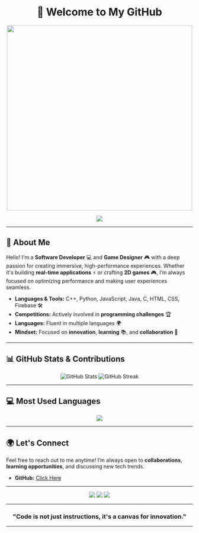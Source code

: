 <h1 align="center">🚀 Welcome to My GitHub</h1>

<p align="center">
  <img src="https://media.tenor.com/_4YgA77ExHEAAAAC/hacker.gif" width="500"/>
</p>

<p align="center">
  <img src="https://readme-typing-svg.herokuapp.com?font=JetBrains+Mono&color=%23F7F7F7&size=22&center=true&vCenter=true&width=600&lines=Software+Developer+%7C+Game+Designer;Building+Innovative+Applications;Passionate+about+Tech+%26+Design;Merging+Creativity+with+Code;Pushing+Limits+Every+Day">
</p>

---

## 💼 About Me  

Hello! I'm a **Software Developer** 💻 and **Game Designer** 🎮 with a deep passion for creating immersive, high-performance experiences. Whether it's building **real-time applications** ⚡ or crafting **2D games** 🎮, I’m always focused on optimizing performance and making user experiences seamless.

- **Languages & Tools:** C++, Python, JavaScript, Java, C, HTML, CSS, Firebase 🛠️  
- **Competitions:** Actively involved in **programming challenges** 🏆  
- **Languages:** Fluent in multiple languages 🌍  
- **Mindset:** Focused on **innovation**, **learning** 📚, and **collaboration** 🤝  

---

## 📊 GitHub Stats & Contributions

<p align="center">
  <img src="https://github-readme-stats.vercel.app/api?username=georgmichelle&show_icons=true&theme=radical" alt="GitHub Stats" />
  <img src="https://github-readme-streak-stats.herokuapp.com/?user=georgmichelle&theme=radical" alt="GitHub Streak" />
</p>

---

## 💻 Most Used Languages

<p align="center">
  <img src="https://github-readme-stats.vercel.app/api/top-langs/?username=georgmichelle&layout=compact&theme=tokyonight&langs_count=6" />
</p>

---

## 🌍 Let's Connect  

Feel free to reach out to me anytime! I’m always open to **collaborations**, **learning opportunities**, and discussing new tech trends.

- **GitHub:** [Click Here](https://github.com/georgmichelle)

---

<p align="center">
  <img src="https://img.shields.io/badge/Software_Developer-%E2%9C%94-blue?style=flat&logo=python&logoColor=white" />
  <img src="https://img.shields.io/badge/Game_Designer-%E2%9C%94-blue?style=flat&logo=unity&logoColor=white" />
  <img src="https://img.shields.io/badge/Problem_Solver-%E2%9C%94-blue?style=flat&logo=github&logoColor=white" />
</p>

---

<h3 align="center">"Code is not just instructions, it's a canvas for innovation."</h3>

---
